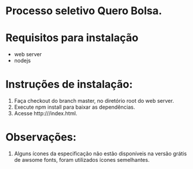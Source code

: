 # Processo seletivo Quero Bolsa.

# Requisitos para instalação
- web server
- nodejs

# Instruções de instalação:
1. Faça checkout do branch master, no diretório root do web server.
2. Execute npm install para baixar as dependências.
3. Acesse http://<web server>/index.html.
  
# Observações:
1. Alguns ícones da especificação não estão disponíveis na versão grátis de awsome fonts, foram utilizados ícones semelhantes.
